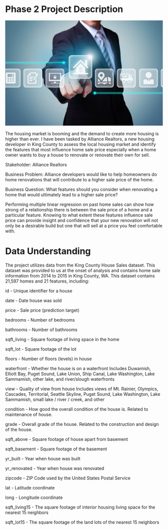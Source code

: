 # Phase 2 Project Description

![](How%20Darwin%20Horan%20Boosting%20His%20Real%20Estate%20Business%20With%20Facebook.jpg)

The housing market is booming and the demand to create more housing is higher than ever. I have been tasked by Alliance Realtors, a new housing developer in King County to assess the local housing market and identify the features that most influence home sale price especially when a home owner wants to buy a house to renovate or renovate their own for sell.

Stakeholder: Alliance Realtors

Business Problem: Alliance developers would like to help homeowners do home renovations that will contribute to a higher sale price of the home.

Business Question: What features should you consider when renovating a home that would ultimately lead to a higher sale price?

Performing multiple linear regression on past home sales can show how strong of a relationship there is between the sale price of a home and a particular feature. Knowing to what extent these features influence sale price can provide insight and confidence that your new renovation will not only be a desirable build but one that will sell at a price you feel comfortable with.

# Data Understanding
The project utilizes data from the King County House Sales dataset. This dataset was provided to us at the onset of analysis and contains home sale information from 2014 to 2015 in King County, WA. This dataset contains 21,597 homes and 21 features, including:

id - Unique identifier for a house

date - Date house was sold

price - Sale price (prediction target)

bedrooms - Number of bedrooms

bathrooms - Number of bathrooms

sqft_living - Square footage of living space in the home

sqft_lot - Square footage of the lot

floors - Number of floors (levels) in house

waterfront - Whether the house is on a waterfront
Includes Duwamish, Elliott Bay, Puget Sound, Lake Union, Ship Canal, Lake Washington, Lake Sammamish, other lake, and river/slough waterfronts

view - Quality of view from house
Includes views of Mt. Rainier, Olympics, Cascades, Territorial, Seattle Skyline, Puget Sound, Lake Washington, Lake Sammamish, small lake / river / creek, and other

condition - How good the overall condition of the house is. Related to maintenance of house.

grade - Overall grade of the house. Related to the construction and design of the house.

sqft_above - Square footage of house apart from basement

sqft_basement - Square footage of the basement

yr_built - Year when house was built

yr_renovated - Year when house was renovated

zipcode - ZIP Code used by the United States Postal Service

lat - Latitude coordinate

long - Longitude coordinate

sqft_living15 - The square footage of interior housing living space for the nearest 15 neighbors

sqft_lot15 - The square footage of the land lots of the nearest 15 neighbors